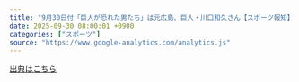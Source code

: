```yaml
---
title: "9月30日付「巨人が恐れた男たち」は元広島、巨人・川口和久さん【スポーツ報知】 | 株式会社報知新聞社のプレスリリース - PR TIMES"
date: 2025-09-30 08:00:01 +0900
categories: ["スポーツ"]
source: "https://www.google-analytics.com/analytics.js"
---
```


[出典はこちら](https://www.google-analytics.com/analytics.js)
